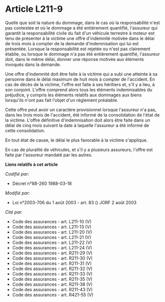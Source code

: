 # Article L211-9

Quelle que soit la nature du dommage, dans le cas où la responsabilité n'est pas contestée et où le dommage a été entièrement
quantifié, l'assureur qui garantit la responsabilité civile du fait d'un véhicule terrestre à moteur est tenu de présenter à
la victime une offre d'indemnité motivée dans le délai de trois mois à compter de la demande d'indemnisation qui lui est
présentée. Lorsque la responsabilité est rejetée ou n'est pas clairement établie, ou lorsque le dommage n'a pas été
entièrement quantifié, l'assureur doit, dans le même délai, donner une réponse motivée aux éléments invoqués dans la demande.

Une offre d'indemnité doit être faite à la victime qui a subi une atteinte à sa personne dans le délai maximum de huit mois à
compter de l'accident. En cas de décès de la victime, l'offre est faite à ses héritiers et, s'il y a lieu, à son conjoint.
L'offre comprend alors tous les éléments indemnisables du préjudice, y compris les éléments relatifs aux dommages aux biens
lorsqu'ils n'ont pas fait l'objet d'un règlement préalable.

Cette offre peut avoir un caractère provisionnel lorsque l'assureur n'a pas, dans les trois mois de l'accident, été informé
de la consolidation de l'état de la victime. L'offre définitive d'indemnisation doit alors être faite dans un délai de cinq
mois suivant la date à laquelle l'assureur a été informé de cette consolidation.

En tout état de cause, le délai le plus favorable à la victime s'applique.

En cas de pluralité de véhicules, et s'il y a plusieurs assureurs, l'offre est faite par l'assureur mandaté par les autres.

**Liens relatifs à cet article**

_Codifié par_:

  - Décret n°88-260 1988-03-18

_Modifié par_:

  - Loi n°2003-706 du 1 août 2003 - art. 83 () JORF 2 août 2003

_Cité par_:

  - Code des assurances - art. L211-10 (V)
  - Code des assurances - art. L211-13 (V)
  - Code des assurances - art. L211-20 (V)
  - Code des assurances - art. L211-21 (V)
  - Code des assurances - art. L211-22 (V)
  - Code des assurances - art. L211-24 (V)
  - Code des assurances - art. R211-29 (V)
  - Code des assurances - art. R211-30 (V)
  - Code des assurances - art. R211-31 (V)
  - Code des assurances - art. R211-32 (V)
  - Code des assurances - art. R211-33 (V)
  - Code des assurances - art. R211-35 (V)
  - Code des assurances - art. R211-38 (V)
  - Code des assurances - art. R211-43 (V)
  - Code des assurances - art. R421-55 (V)
